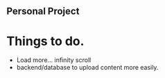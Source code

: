## Personal Project ##

# Things to do.
- Load more... infinity scroll
- backend/database to upload content more easily. 
